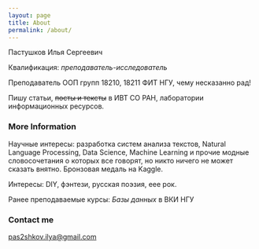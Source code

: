 ```yaml
---
layout: page
title: About
permalink: /about/
---
```

Пастушков Илья Сергеевич

Квалификация: *преподаватель-исследователь* 

Преподаватель ООП групп 18210, 18211 ФИТ НГУ, чему несказанно рад!

Пишу статьи, ~~посты и тексты~~ в ИВТ СО РАН, лаборатории информационных ресурсов.

### More Information

Научные интересы: разработка систем анализа текстов, Natural Language Processing, Data Science, Machine Learning и прочие модные словосочетания о которых все говорят, но никто ничего не может сказать внятно. Бронзовая медаль на Kaggle. 

Интересы: DIY, фэнтези, русская поэзия, еее рок. 

Ранее преподаваемые курсы: *Базы данных* в ВКИ НГУ

### Contact me

[pas2shkov.ilya@gmail.com](mailto:pas2shkov.ilya@gmail.com)
